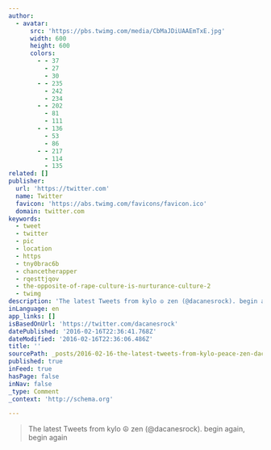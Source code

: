 ```yaml
---
author:
  - avatar:
      src: 'https://pbs.twimg.com/media/CbMaJDiUAAEmTxE.jpg'
      width: 600
      height: 600
      colors:
        - - 37
          - 27
          - 30
        - - 235
          - 242
          - 234
        - - 202
          - 81
          - 111
        - - 136
          - 53
          - 86
        - - 217
          - 114
          - 135
related: []
publisher:
  url: 'https://twitter.com'
  name: Twitter
  favicon: 'https://abs.twimg.com/favicons/favicon.ico'
  domain: twitter.com
keywords:
  - tweet
  - twitter
  - pic
  - location
  - https
  - tny0brac6b
  - chancetherapper
  - rqesttjqov
  - the-opposite-of-rape-culture-is-nurturance-culture-2
  - twimg
description: 'The latest Tweets from kylo ☮ zen (@dacanesrock). begin again, begin again'
inLanguage: en
app_links: []
isBasedOnUrl: 'https://twitter.com/dacanesrock'
datePublished: '2016-02-16T22:36:41.768Z'
dateModified: '2016-02-16T22:36:06.486Z'
title: ''
sourcePath: _posts/2016-02-16-the-latest-tweets-from-kylo-peace-zen-dacanesrock-begin-agai.md
published: true
inFeed: true
hasPage: false
inNav: false
_type: Comment
_context: 'http://schema.org'

---
```

> The latest Tweets from kylo ☮ zen &lpar;&commat;dacanesrock&rpar;&period; begin again&comma; begin again